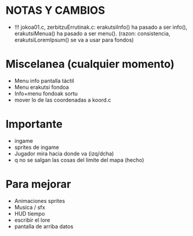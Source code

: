 # NOTAS Y CAMBIOS
- !!! jokoa01.c, zerbitzuErrutinak.c: erakutsiInfo() ha pasado a ser info(), erakutsiMenua() ha pasado a ser menu(). (razon: consistencia, erakutsiLoremIpsum() se va a usar para fondos)

# Miscelanea (cualquier momento)
- Menu info pantalla táctil
- Menu erakutsi fondoa 
- Info+menu fondoak sortu
- mover lo de las coordenadas a koord.c

# Importante
- ingame
- sprites de ingame
- Jugador mira hacia donde va (izq/dcha)
- q no se salgan las cosas del limite del mapa (hecho) 

# Para mejorar
- Animaciones sprites
- Musica / sfx
- HUD tiempo
- escribir el lore
- pantalla de arriba datos
